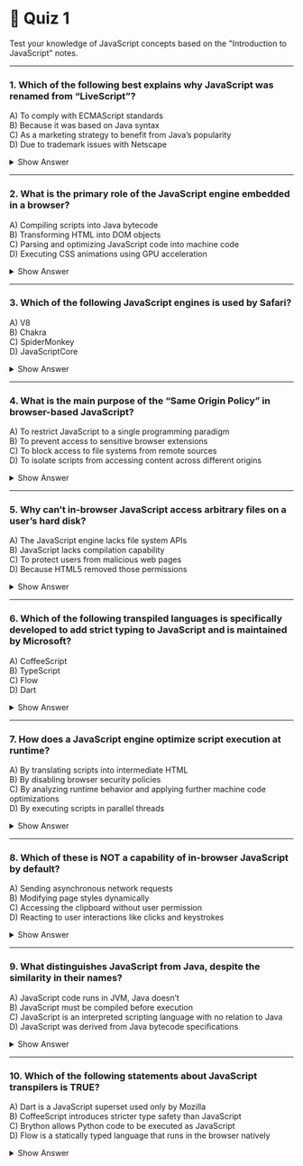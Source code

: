 # 🧠 Quiz 1

Test your knowledge of JavaScript concepts based on the "Introduction to JavaScript" notes.

---

### 1. Which of the following best explains why JavaScript was renamed from “LiveScript”?
A) To comply with ECMAScript standards  
B) Because it was based on Java syntax  
C) As a marketing strategy to benefit from Java’s popularity  
D) Due to trademark issues with Netscape  
<details><summary>Show Answer</summary>
C
</details>

---

### 2. What is the primary role of the JavaScript engine embedded in a browser?
A) Compiling scripts into Java bytecode  
B) Transforming HTML into DOM objects  
C) Parsing and optimizing JavaScript code into machine code  
D) Executing CSS animations using GPU acceleration  
<details><summary>Show Answer</summary>
C
</details>

---

### 3. Which of the following JavaScript engines is used by Safari?
A) V8  
B) Chakra  
C) SpiderMonkey  
D) JavaScriptCore  
<details><summary>Show Answer</summary>
D
</details>

---

### 4. What is the main purpose of the “Same Origin Policy” in browser-based JavaScript?
A) To restrict JavaScript to a single programming paradigm  
B) To prevent access to sensitive browser extensions  
C) To block access to file systems from remote sources  
D) To isolate scripts from accessing content across different origins  
<details><summary>Show Answer</summary>
D
</details>

---

### 5. Why can’t in-browser JavaScript access arbitrary files on a user’s hard disk?
A) The JavaScript engine lacks file system APIs  
B) JavaScript lacks compilation capability  
C) To protect users from malicious web pages  
D) Because HTML5 removed those permissions  
<details><summary>Show Answer</summary>
C
</details>

---

### 6. Which of the following transpiled languages is specifically developed to add strict typing to JavaScript and is maintained by Microsoft?
A) CoffeeScript  
B) TypeScript  
C) Flow  
D) Dart  
<details><summary>Show Answer</summary>
B
</details>

---

### 7. How does a JavaScript engine optimize script execution at runtime?
A) By translating scripts into intermediate HTML  
B) By disabling browser security policies  
C) By analyzing runtime behavior and applying further machine code optimizations  
D) By executing scripts in parallel threads  
<details><summary>Show Answer</summary>
C
</details>

---

### 8. Which of these is NOT a capability of in-browser JavaScript by default?
A) Sending asynchronous network requests  
B) Modifying page styles dynamically  
C) Accessing the clipboard without user permission  
D) Reacting to user interactions like clicks and keystrokes  
<details><summary>Show Answer</summary>
C
</details>

---

### 9. What distinguishes JavaScript from Java, despite the similarity in their names?
A) JavaScript code runs in JVM, Java doesn’t  
B) JavaScript must be compiled before execution  
C) JavaScript is an interpreted scripting language with no relation to Java  
D) JavaScript was derived from Java bytecode specifications  
<details><summary>Show Answer</summary>
C
</details>

---

### 10. Which of the following statements about JavaScript transpilers is TRUE?
A) Dart is a JavaScript superset used only by Mozilla  
B) CoffeeScript introduces stricter type safety than JavaScript  
C) Brython allows Python code to be executed as JavaScript  
D) Flow is a statically typed language that runs in the browser natively  
<details><summary>Show Answer</summary>
C
</details>
